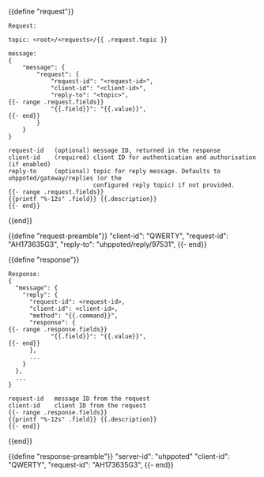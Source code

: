 {{define "request"}}
```
Request:

topic: <root>/<requests>/{{ .request.topic }}

message:
{
    "message": {
        "request": {
            "request-id": "<request-id>",
            "client-id": "<client-id>",
            "reply-to": "<topic>",
{{- range .request.fields}}
            "{{.field}}": "{{.value}}",
{{- end}}
        }
    }
}

request-id   (optional) message ID, returned in the response
client-id    (required) client ID for authentication and authorisation (if enabled)
reply-to     (optional) topic for reply message. Defaults to uhppoted/gateway/replies (or the
                        configured reply topic) if not provided.
{{- range .request.fields}}
{{printf "%-12s" .field}} {{.description}}
{{- end}}
```
{{end}}


{{define "request-preamble"}}
      "client-id": "QWERTY",
      "request-id": "AH173635G3",
      "reply-to": "uhppoted/reply/97531",
{{- end}}


{{define "response"}}
```
Response:
{
  "message": {
    "reply": {
      "request-id": <request-id>,
      "client-id": <client-id>,
      "method": "{{.command}}",
      "response": {
{{- range .response.fields}}
            "{{.field}}": "{{.value}}",
{{- end}}
      },
      ...
    }
  },
  ...
}

request-id   message ID from the request
client-id    client ID from the request
{{- range .response.fields}}
{{printf "%-12s" .field}} {{.description}}
{{- end}}
```
{{end}}

{{define "response-preamble"}}
      "server-id": "uhppoted"
      "client-id": "QWERTY",
      "request-id": "AH173635G3",
{{- end}}



